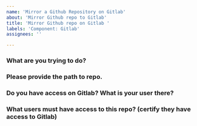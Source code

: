 ```yaml
---
name: 'Mirror a Github Repository on Gitlab'
about: 'Mirror Github repo to Gitlab'
title: 'Mirror Github repo on Gitlab '
labels: 'Component: Gitlab'
assignees: ''

---
```


### What are you trying to do?

### Please provide the path to repo.

### Do you have access on Gitlab? What is your user there?

### What users must have access to this repo? (certify they have access to Gitlab)
